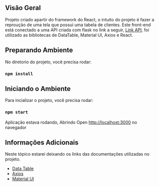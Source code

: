 ## Visão Geral
Projeto criado apartir do framework do React, o intuito do projeto é fazer a reproução de uma tela que possui uma tabela de clientes.
Este front-end está conectado a uma API criada com flask no link a seguir, [Link API](), foi utilizado as bibliotecas de DataTable, Material UI, Axios e React.

## Preparando Ambiente

No diretorio do projeto, você precisa rodar:

### `npm install`

## Iniciando o Ambiente

Para incializar o projeto, você precisa rodar:
### `npm start`

Aplicação estava rodando, Abrindo Open [http://localhost:3000](http://localhost:3000) no navegador

## Informações Adicionais

Neste tópico estarei deixando os links das documentações utilizadas no projeto.

* [Data Table](https://datatables.net/manual/installation)
* [Axios](https://axios-http.com/ptbr/docs/example)
* [Material UI](https://mui.com/material-ui/getting-started/installation/)

